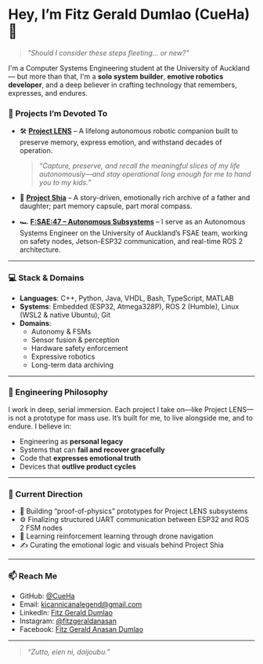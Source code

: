 # Hey, I’m Fitz Gerald Dumlao (CueHa) 👋

> *"Should I consider these steps fleeting… or new?"*

I'm a Computer Systems Engineering student at the University of Auckland — but more than that, I'm a **solo system builder**, **emotive robotics developer**, and a deep believer in crafting technology that remembers, expresses, and endures.

### 🚀 Projects I’m Devoted To

- 🛠 **[Project LENS](https://github.com/CueHa/Project-LENS)** – A lifelong autonomous robotic companion built to preserve memory, express emotion, and withstand decades of operation.  
  > *“Capture, preserve, and recall the meaningful slices of my life autonomously—​and stay operational long enough for me to hand you to my kids.”*

- 🧠 **[Project Shia](https://github.com/CueHa/Project-Shia)** – A story-driven, emotionally rich archive of a father and daughter; part memory capsule, part moral compass.

- 🏎 **[F:SAE:47 – Autonomous Subsystems](https://github.com/CueHa/F-SAE-47-FitzDEVFile)** – I serve as an Autonomous Systems Engineer on the University of Auckland’s FSAE team, working on safety nodes, Jetson-ESP32 communication, and real-time ROS 2 architecture.

---

### 💻 Stack & Domains

- **Languages**: C++, Python, Java, VHDL, Bash, TypeScript, MATLAB
- **Systems**: Embedded (ESP32, Atmega328P), ROS 2 (Humble), Linux (WSL2 & native Ubuntu), Git
- **Domains**:  
  - Autonomy & FSMs  
  - Sensor fusion & perception  
  - Hardware safety enforcement  
  - Expressive robotics  
  - Long-term data archiving

---

### 🔧 Engineering Philosophy

I work in deep, serial immersion. Each project I take on—like Project LENS—is not a prototype for mass use. It’s built for me, to live alongside me, and to endure. I believe in:

- Engineering as **personal legacy**
- Systems that can **fail and recover gracefully**
- Code that **expresses emotional truth**
- Devices that **outlive product cycles**

---

### 🧭 Current Direction

- 🔬 Building “proof-of-physics” prototypes for Project LENS subsystems
- ⚙️ Finalizing structured UART communication between ESP32 and ROS 2 FSM nodes
- 🌱 Learning reinforcement learning through drone navigation
- ✍️ Curating the emotional logic and visuals behind Project Shia

---

### 📫 Reach Me

- GitHub: [@CueHa](https://github.com/CueHa)
- Email: kicannicanalegend@gmail.com
- LinkedIn: [Fitz Gerald Dumlao](https://www.linkedin.com/in/fitz-gerald-dumlao-a51ab8298/)
- Instagram: [@fitzgeraldanasan](https://www.instagram.com/fitzgeraldanasan/)
- Facebook: [Fitz Gerald Anasan Dumlao](https://www.facebook.com/fitz.gerald.anasan.dumlao.2025)

---

> *“Zutto, eien ni, daijoubu.”*

